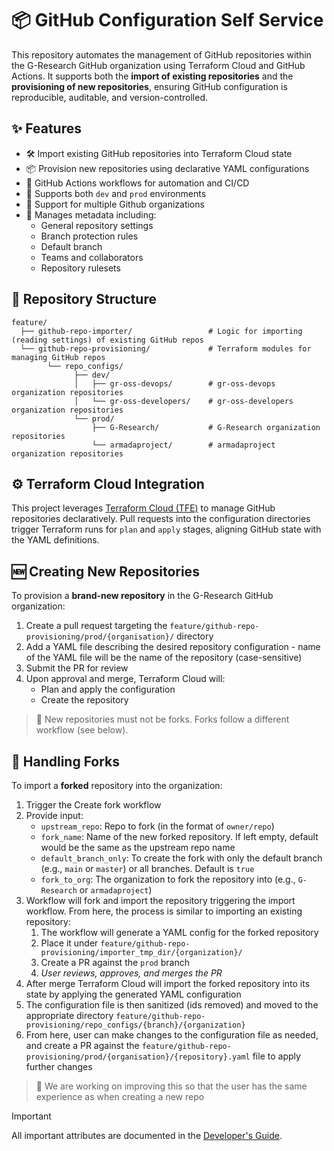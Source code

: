 # 📦 GitHub Configuration Self Service

This repository automates the management of GitHub repositories within the G-Research GitHub organization using Terraform Cloud and GitHub Actions. It supports both the **import of existing repositories** and the **provisioning of new repositories**, ensuring GitHub configuration is reproducible, auditable, and version-controlled.

## ✨ Features

- 🛠️ Import existing GitHub repositories into Terraform Cloud state
- 📦 Provision new repositories using declarative YAML configurations
- 🤖 GitHub Actions workflows for automation and CI/CD
- 🔀 Supports both `dev` and `prod` environments
- 👥 Support for multiple Github organizations
- 🧩 Manages metadata including:
    - General repository settings
    - Branch protection rules
    - Default branch
    - Teams and collaborators
    - Repository rulesets

## 📁 Repository Structure

```plaintext
feature/
  ├── github-repo-importer/                 # Logic for importing (reading settings) of existing GitHub repos
  └── github-repo-provisioning/             # Terraform modules for managing GitHub repos
        └── repo_configs/
              ├── dev/
              │   ├── gr-oss-devops/        # gr-oss-devops organization repositories
              │   └── gr-oss-developers/    # gr-oss-developers organization repositories
              └── prod/
                  ├── G-Research/           # G-Research organization repositories
                  └── armadaproject/        # armadaproject organization repositories
```

## ⚙️ Terraform Cloud Integration

This project leverages [Terraform Cloud (TFE)](https://www.terraform.io/cloud) to manage GitHub repositories declaratively. Pull requests into the configuration directories trigger Terraform runs for `plan` and `apply` stages, aligning GitHub state with the YAML definitions.

## 🆕 Creating New Repositories

To provision a **brand-new repository** in the G-Research GitHub organization:

1. Create a pull request targeting the `feature/github-repo-provisioning/prod/{organisation}/` directory
2. Add a YAML file describing the desired repository configuration - name of the YAML file will be the name of the repository (case-sensitive)
3. Submit the PR for review
4. Upon approval and merge, Terraform Cloud will:
    - Plan and apply the configuration
    - Create the repository

> 📝 New repositories must not be forks. Forks follow a different workflow (see below).

## 🍴 Handling Forks

To import a **forked** repository into the organization:

1. Trigger the Create fork workflow
2. Provide input:
    - `upstream_repo`: Repo to fork (in the format of `owner/repo`)
    - `fork_name`: Name of the new forked repository. If left empty, default would be the same as the upstream repo name
    - `default_branch_only`: To create the fork with only the default branch (e.g., `main` or `master`) or all branches. Default is `true`
    - `fork_to_org`: The organization to fork the repository into (e.g., `G-Research` or `armadaproject`)
3. Workflow will fork and import the repository triggering the import workflow. From here, the process is similar to importing an existing repository:
    1. The workflow will generate a YAML config for the forked repository
    2. Place it under `feature/github-repo-provisioning/importer_tmp_dir/{organization}/`
    3. Create a PR against the `prod` branch
    4. _User reviews, approves, and merges the PR_
4. After merge Terraform Cloud will import the forked repository into its state by applying the generated YAML configuration
5. The configuration file is then sanitized (ids removed) and moved to the appropriate directory `feature/github-repo-provisioning/repo_configs/{branch}/{organization}`
6. From here, user can make changes to the configuration file as needed, and create a PR against the `feature/github-repo-provisioning/prod/{organisation}/{repository}.yaml` file to apply further changes

> 📝 We are working on improving this so that the user has the same experience as when creating a new repo

> [!IMPORTANT]
> All important attributes are documented in the [Developer's Guide](DEVELOPERS_GUIDE.md).